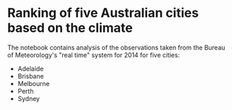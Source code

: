 # Ranking of five Australian cities based on the climate

The notebook contains analysis of the observations taken from the Bureau of Meteorology's "real time" system for 2014
for five cities:

- Adelaide
- Brisbane
- Melbourne
- Perth
- Sydney




